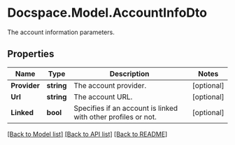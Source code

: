 # Docspace.Model.AccountInfoDto
The account information parameters.

## Properties

Name | Type | Description | Notes
------------ | ------------- | ------------- | -------------
**Provider** | **string** | The account provider. | [optional] 
**Url** | **string** | The account URL. | [optional] 
**Linked** | **bool** | Specifies if an account is linked with other profiles or not. | [optional] 

[[Back to Model list]](../README.md#documentation-for-models) [[Back to API list]](../README.md#documentation-for-api-endpoints) [[Back to README]](../README.md)

